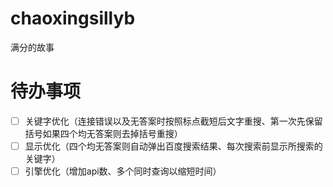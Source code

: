 # chaoxingsillyb
满分的故事

# 待办事项
- [ ] 关键字优化（连接错误以及无答案时按照标点截短后文字重搜、第一次先保留括号如果四个均无答案则去掉括号重搜）
- [ ] 显示优化（四个均无答案则自动弹出百度搜索结果、每次搜索前显示所搜索的关键字）
- [ ] 引擎优化（增加api数、多个同时查询以缩短时间）
